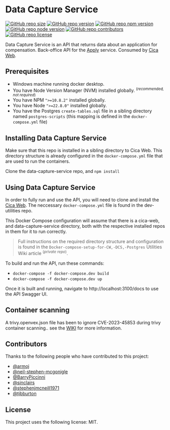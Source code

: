 # Data Capture Service

[![GitHub repo size](https://img.shields.io/github/repo-size/CriminalInjuriesCompensationAuthority/data-capture-service)](https://github.com/CriminalInjuriesCompensationAuthority/data-capture-service)
[![GitHub repo version](https://img.shields.io/github/package-json/v/CriminalInjuriesCompensationAuthority/data-capture-service)](https://github.com/CriminalInjuriesCompensationAuthority/data-capture-service/releases/latest)
[![GitHub repo npm version](https://img.shields.io/badge/npm_version->=9.5.0-blue)](https://github.com/CriminalInjuriesCompensationAuthority/data-capture-service/blob/master/package.json#L5)
[![GitHub repo node version](https://img.shields.io/badge/node_version->=18.16.1-blue)](https://github.com/CriminalInjuriesCompensationAuthority/data-capture-service/blob/master/package.json#L6)
[![GitHub repo contributors](https://img.shields.io/github/contributors/CriminalInjuriesCompensationAuthority/data-capture-service)](https://github.com/CriminalInjuriesCompensationAuthority/data-capture-service/graphs/contributors)
[![GitHub repo license](https://img.shields.io/github/package-json/license/CriminalInjuriesCompensationAuthority/data-capture-service)](https://github.com/CriminalInjuriesCompensationAuthority/data-capture-service/blob/master/LICENSE)

Data Capture Service is an API that returns data about an application for compensation. Back-office API for the [Apply](https://claim-criminal-injuries-compensation.service.justice.gov.uk/apply/) service. Consumed by [Cica Web](https://github.com/CriminalInjuriesCompensationAuthority/cica-web).

## Prerequisites

-   Windows machine running docker desktop.
-   You have Node Version Manager (NVM) installed globally. <sup>(_recommended, not required_)</sup>
-   You have NPM `">=10.8.2"` installed globally.
-   You have Node `">=22.8.0"` installed globally.
-   You have the Postgres `create-tables.sql` file in a sibling directory named `postgres-scripts` (this mapping is defined in the `docker-compose.yml` file)

## Installing Data Capture Service

Make sure that this repo is installed in a sibling directory to Cica Web. This directory structure is already configured in the `docker-compose.yml` file that are used to run the containers.

Clone the data-capture-service repo, and `npm install`

## Using Data Capture Service

In order to fully run and use the API, you will need to clone and install the [Cica Web](https://github.com/CriminalInjuriesCompensationAuthority/cica-web). The neccessary `docker-compose.yml` file is found in the dev-utilities repo.

This Docker Compose configuration will assume that there is a cica-web, and data-capture-service directory, both with the respective installed repos in them for it to run correctly.

> Full instructions on the required directory structure and configuration is found in the `Docker-compose-setup-for-CW,-DCS,-Postgres` Utilities Wiki article <sup>(_private repo_)</sup>.

To build and run the API, run these commands:

-   `docker-compose -f docker-compose.dev build`
-   `docker-compose -f docker-compose.dev up`

Once it is built and running, navigate to http://localhost:3100/docs to use the API Swagger UI.

## Container scanning

A trivy.openvex.json file has been to ignore CVE-2023-45853 during trivy container scanning..
see the [WIKI](https://github.com/CriminalInjuriesCompensationAuthority/q-dev-utilities/wiki/Trivy-scanning-and-vulnerability-management) for more information.

## Contributors

Thanks to the following people who have contributed to this project:

-   [@armoj](https://github.com/armoj)
-   [@neil-stephen-mcgonigle](https://github.com/neil-stephen-mcgonigle)
-   [@BarryPiccinni](https://github.com/BarryPiccinni)
-   [@sinclairs](https://github.com/sinclairs)
-   [@stephenjmcneill1971](https://github.com/stephenjmcneill1971)
-   [@tjbburton](https://github.com/tjbburton)

## License

This project uses the following license: MIT.
